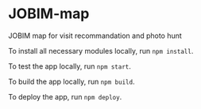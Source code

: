 # JOBIM-map

JOBIM map for visit recommandation and photo hunt

To install all necessary modules locally, run `npm install`.

To test the app locally, run `npm start`.

To build the app locally, run `npm build`.

To deploy the app, run `npm deploy`.
